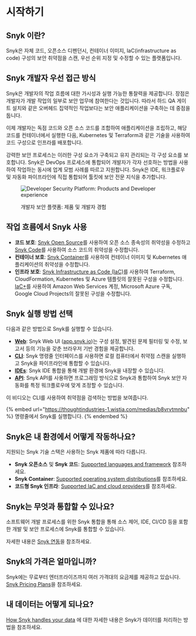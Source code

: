 # 시작하기

## Snyk 이란?

Snyk은 자체 코드, 오픈소스 디펜던시, 컨테이너 이미지, laC(infrastructure as code) 구성의 보안 취약점을 스캔, 우선 순위 지정 및 수정할 수 있는 플랫폼입니다.

## Snyk 개발자 우선 접근 방식

Snyk은 개발자의 작업 흐름에 대한 가시성과 실행 가능한 통찰력을 제공합니다. 장점은 개발자가 개발 작업의 일부로 보안 업무에 참여한다는 것입니다. 따라서 하드 QA 게이트 설치와 같은 오버헤드 집약적인 작업보다는 보안 애플리케이션을 구축하는 데 중점을 둡니다.

이제 개발자는 독점 코드와 오픈 소스 코드를 조합하여 애플리케이션을 조립하고, 해당 코드를 컨테이너에서 실행한 다음, Kubernetes 및 Terraform과 같은 기술을 사용하여 코드 구성으로 인프라를 배포합니다.

강력한 보안 프로세스는 이러한 구성 요소가 구축되고 유지 관리되는 각 구성 요소를 보호합니다. Snyk은 DevOps 프로세스에 통합되어 개발자가 각자 선호하는 방법을 사용하여 작업하는 동시에 업계 모범 사례를 따르고 지원합니다. Snyk은 IDE, 워크플로우 및 자동화 파이프라인에 직접 통합되어 툴킷에 보안 전문 지식을 추가합니다.

<figure><img src="../.gitbook/assets/image (162) (1) (1) (1) (1) (1) (1) (1) (1) (1) (1) (1) (1).png" alt="Developer Security Platform: Products and Developer experience"><figcaption><p>개발자 보안 플랫폼: 제품 및 개발자 경험</p></figcaption></figure>

## 작업 흐름에서 Snyk 사용

* **코드 보호**:  [Snyk Open Source](../scan-with-snyk/snyk-open-source/)를 사용하여 오픈 소스 종속성의 취약성을 수정하고 [Snyk Code](../scan-with-snyk/snyk-code/)를 사용하여 소스 코드의 취약성을 수정합니다.
* **컨테이너 보호**: [Snyk Container](../scan-with-snyk/snyk-container/)를 사용하여 컨테이너 이미지 및 Kubernetes  애플리케이션의 취약성을 수정합니다.
* **인프라 보호**: [Snyk Infrastructure as Code (IaC)](../scan-with-snyk/scan-infrastructure/scan-your-iac-source-code/)를 사용하여 Terraform, CloudFormation, Kubernetes 및 Azure 템플릿의 잘못된 구성을 수정합니다.  [IaC+](../scan-with-snyk/scan-infrastructure/iac+-code-to-cloud-capabilities/)를 사용하여 Amazon Web Services 계정, Microsoft Azure 구독, Google Cloud Projects의 잘못된 구성을 수정합니다.

## Snyk 실행 방법 선택

다음과 같은 방법으로 Snyk를 실행할 수 있습니다.

* [**Web**](explore-snyk-through-the-web-ui.md): Snyk Web UI ([app.snyk.io](https://app.snyk.io))는 구성 설정, 발견된 문제 필터링 및 수정, 보고서 등의 기능을 갖춘 브라우저 기반 경험을 제공합니다.
* [**CLI**](../snyk-cli/): Snyk 명령줄 인터페이스를 사용하면 로컬 컴퓨터에서 취약점 스캔을 실행하고 Snyk을 파이프라인에 통합할 수 있습니다.
* [**IDEs**](../integrate-with-snyk/ide-tools/): Snyk IDE 통합을 통해 개발 환경에 Snyk을 내장할 수 있습니다.
* [**API**](../snyk-api/): Snyk API를 사용하면 프로그래밍 방식으로 Snyk과 통합하여 Snyk 보안 자동화를 특정 워크플로우에 맞게 조정할 수 있습니다.

이 비디오는 CLI를 사용하여 취약점을 검색하는 방법을 보여줍니다.

{% embed url="https://thoughtindustries-1.wistia.com/medias/b8vrvtmnbu" %}
명령줄에서 Snyk를 실행합니다.
{% endembed %}

## Snyk은 내 환경에서 어떻게 작동하나요?

지원되는 Snyk 기술 스택은 사용하는 Snyk 제품에 따라 다릅니다.

* **Snyk 오픈소스** 및 **Snyk 코드**:  [Supported languages and framework](../scan-with-snyk/supported-languages-and-frameworks/) 참조하세요.
* **Snyk Container**: [Supported operating system distributions](../scan-with-snyk/snyk-container/how-snyk-container-works/supported-operating-system-distributions.md)를 참조하세요.
* **코드형 Snyk 인프라**: [Supported IaC and cloud providers](../scan-with-snyk/scan-infrastructure/supported-iac-languages-cloud-providers-and-cloud-resources/)를 참조하세요.

## Snyk는 무엇과 통합할 수 있나요?

소프트웨어 개발 프로세스를 위한 Snyk 통합을 통해 소스 제어, IDE, CI/CD 등을 포함한 개발 및 보안 프로세스에 Snyk를 통합할 수 있습니다.

자세한 내용은 [Snyk 연동](../integrate-with-snyk/)을 참조하세요.

## Snyk의 가격은 얼마입니까?

Snyk에는 무료부터 엔터프라이즈까지 여러 가격대의 요금제를 제공하고 있습니다. [Snyk Pricing Plans](../implement-snyk/enterprise-implementation-guide/trial-limitations.md)을 참조하세요.

## 내 데이터는 어떻게 되나요?

[How Snyk handles your data](../working-with-snyk/how-snyk-handles-your-data.md) 에 대한 자세한 내용은 Snyk가 데이터를 처리하는 방법을 참조하세요.
